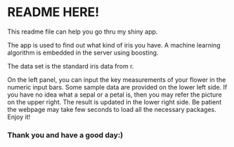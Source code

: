# README HERE!

This readme file can help you go thru my shiny app.

The app is used to find out what kind of iris you have. A machine learning algorithm is embedded in the server using boosting.

The data set is the standard iris data from r.

On the left panel, you can input the key measurements of your flower in the numeric input bars. Some sample data are provided on the 
lower left side. If you have no idea what a sepal or a petal is, then you may refer the picture on the upper right. The result is updated
in the lower right side. Be patient the webpage may take few seconds to load all the necessary packages. Enjoy it!



### Thank you and have a good day:)
